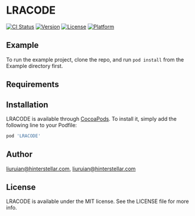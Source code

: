# LRACODE

[![CI Status](https://img.shields.io/travis/liuruian@hinterstellar.com/LRACODE.svg?style=flat)](https://travis-ci.org/liuruian@hinterstellar.com/LRACODE)
[![Version](https://img.shields.io/cocoapods/v/LRACODE.svg?style=flat)](https://cocoapods.org/pods/LRACODE)
[![License](https://img.shields.io/cocoapods/l/LRACODE.svg?style=flat)](https://cocoapods.org/pods/LRACODE)
[![Platform](https://img.shields.io/cocoapods/p/LRACODE.svg?style=flat)](https://cocoapods.org/pods/LRACODE)

## Example

To run the example project, clone the repo, and run `pod install` from the Example directory first.

## Requirements

## Installation

LRACODE is available through [CocoaPods](https://cocoapods.org). To install
it, simply add the following line to your Podfile:

```ruby
pod 'LRACODE'
```

## Author

liuruian@hinterstellar.com, liuruian@hinterstellar.com

## License

LRACODE is available under the MIT license. See the LICENSE file for more info.
